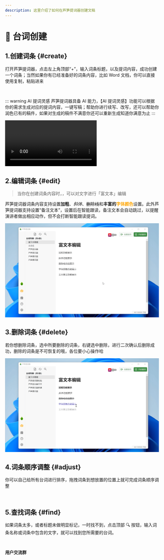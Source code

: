 ```yaml
---
description: 这里介绍了如何在芦笋提词器创建文稿
---
```


# 📝 台词创建

## 1.创建词条 {#create}

打开芦笋提词器，点击左上角顶部“+”，输入词条标题，以及提词内容，成功创建一个词条；当然如果你有已经准备好的词条内容，比如 Word 文档，你可以直接使用复制，粘贴进来

<ImgCenter><img src="../public/.gitbook/assets/创建台词.gif" alt=""></ImgCenter>

::: warning AI 提词灵感
芦笋提词器具备 AI 能力，【AI 提词灵感】功能可以根据你的需求生成对应的提词内容，一键写稿；帮助你进行续写、改写，还可以帮助你润色已有的稿件，如果对生成的稿件不满意你还可以重新生成知道你满意为止
:::

<ImgCenter><video controls><source src="../public/.gitbook/assets/ai.mp4" type="video/mp4" /></video></ImgCenter>

## 2.编辑词条 {#edit}

> 当你在创建词条内容时，，可以对文字进行「富文本」编辑

芦笋提词器词条内容支持设置**加粗**、_斜体_、~~删除线~~和**丰富的**<span style="color:orange;">**字体颜色**</span>设置。此外芦笋提词器支持设置“备注文本”，设置后在智能跟读，备注文本会自动跳过，以提醒演讲者做出相应动作，但不会打断智能跟读提词。

<ImgCenter><img src="../public/.gitbook/assets/富文本展示 (1).gif" alt=""></ImgCenter>

## 3.删除词条 {#delete}

若你想删除词条，选中所要删除的词条，右键选中删除，进行二次确认后删除成功，删除的词条是不可恢复的哦，各位要小心操作哈

<ImgCenter><img src="../public/.gitbook/assets/删除词条.gif" alt=""></ImgCenter>

## 4.词条顺序调整 {#adjust}

你可以自己给所有台词进行排序，拖拽词条到想放置的位置上就可完成词条顺序调整

<ImgCenter><img src="../public/.gitbook/assets/换顺序.gif" alt=""></ImgCenter>

## 5.查找词条 {#find}

如果词条太多，或者标题未做明显标记，一时找不到，点击顶部 🔍 按钮，输入词条名称或词条中包含的文字，就可以找到您所需要的台词。

<ImgCenter><img src="../public/.gitbook/assets/搜索.gif" alt=""></ImgCenter>

**用户交流群**

<UserGroup/>
